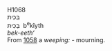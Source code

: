 H1068  
בּכית  
בְּכִיתּ ‎ b<sup>e</sup>kı̂yth  
*bek-eeth‘*  
From [1058](h1058) a *weeping: -* mourning.  
